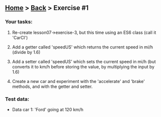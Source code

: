 ## [Home](../../../README.md) > [Back](../lesson.md) > Exercise #1

### Your tasks:

1. Re-create lesson07->exercise-3, but this time using an ES6 class (call it 'CarCl')

2. Add a getter called 'speedUS' which returns the current speed in mi/h (divide by 1.6)

3. Add a setter called 'speedUS' which sets the current speed in mi/h (but converts it to km/h before storing the value, by multiplying the input by 1.6)

4. Create a new car and experiment with the 'accelerate' and 'brake' methods, and with the getter and setter.

### Test data:

- Data car 1: 'Ford' going at 120 km/h
